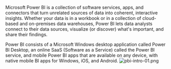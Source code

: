 Microsoft Power BI is a collection of software services, apps, and connectors that turn unrelated sources of data into coherent, interactive insights. Whether your data is in a workbook or in a collection of cloud-based and on-premises data warehouses, Power BI lets data analysts connect to their data sources, visualize (or discover) what's important, and share their findings.

Power BI consists of a Microsoft Windows desktop application called Power BI Desktop, an online SaaS (Software as a Service) called the Power BI service, and mobile Power BI apps that are available on any device, with native mobile BI apps for Windows, iOS, and Android.
![pbi-intro-01.png](https://dphi-live.s3.amazonaws.com/media_uploads/pbi-intro-01_6cbe711aacda4f5fb1680a276217d9bb.png)
